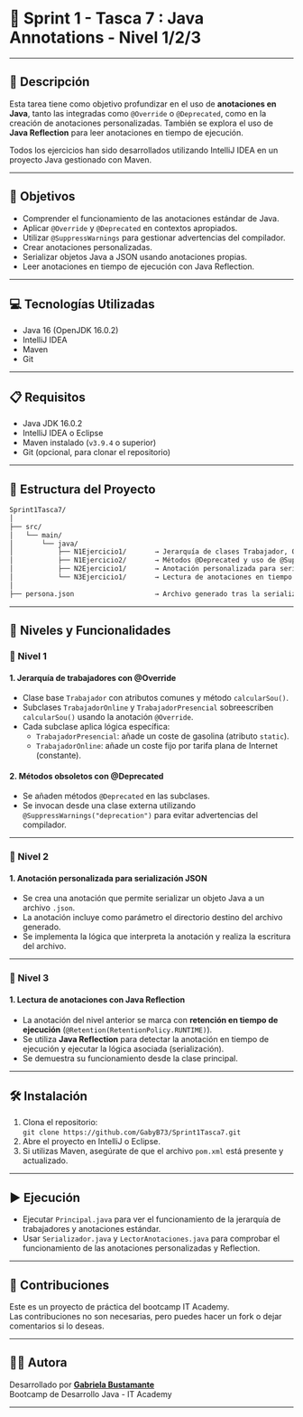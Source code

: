 # 🚨 Sprint 1 - Tasca 7 : Java Annotations - Nivel 1/2/3

---

## 📄 Descripción

Esta tarea tiene como objetivo profundizar en el uso de **anotaciones en Java**, tanto las integradas como `@Override` o `@Deprecated`, como en la creación de anotaciones personalizadas. También se explora el uso de **Java Reflection** para leer anotaciones en tiempo de ejecución.

Todos los ejercicios han sido desarrollados utilizando IntelliJ IDEA en un proyecto Java gestionado con Maven.

---

## 🎯 Objetivos

- Comprender el funcionamiento de las anotaciones estándar de Java.
- Aplicar `@Override` y `@Deprecated` en contextos apropiados.
- Utilizar `@SuppressWarnings` para gestionar advertencias del compilador.
- Crear anotaciones personalizadas.
- Serializar objetos Java a JSON usando anotaciones propias.
- Leer anotaciones en tiempo de ejecución con Java Reflection.

---

## 💻 Tecnologías Utilizadas

- Java 16 (OpenJDK 16.0.2)
- IntelliJ IDEA
- Maven
- Git

---

## 📋 Requisitos

- Java JDK 16.0.2
- IntelliJ IDEA o Eclipse
- Maven instalado (`v3.9.4` o superior)
- Git (opcional, para clonar el repositorio)

---

## 📁 Estructura del Proyecto

```bash
Sprint1Tasca7/
│
├── src/
│   └── main/
│       └── java/
│           ├── N1Ejercicio1/       → Jerarquía de clases Trabajador, Online y Presencial con @Override
│           ├── N1Ejercicio2/       → Métodos @Deprecated y uso de @SuppressWarnings en clase externa
│           ├── N2Ejercicio1/       → Anotación personalizada para serializar objetos a JSON
│           └── N3Ejercicio1/       → Lectura de anotaciones en tiempo de ejecución con Java Reflection
│
├── persona.json                    → Archivo generado tras la serialización del objeto Persona
```

---

## 🧪 Niveles y Funcionalidades

### 🔹 Nivel 1
#### 1. Jerarquía de trabajadores con @Override

- Clase base `Trabajador` con atributos comunes y método `calcularSou()`.
- Subclases `TrabajadorOnline` y `TrabajadorPresencial` sobreescriben `calcularSou()` usando la anotación `@Override`.
- Cada subclase aplica lógica específica:
    - `TrabajadorPresencial`: añade un coste de gasolina (atributo `static`).
    - `TrabajadorOnline`: añade un coste fijo por tarifa plana de Internet (constante).

#### 2. Métodos obsoletos con @Deprecated

- Se añaden métodos `@Deprecated` en las subclases.
- Se invocan desde una clase externa utilizando `@SuppressWarnings("deprecation")` para evitar advertencias del compilador.

---

### 🔸 Nivel 2

#### 1. Anotación personalizada para serialización JSON

- Se crea una anotación que permite serializar un objeto Java a un archivo `.json`.
- La anotación incluye como parámetro el directorio destino del archivo generado.
- Se implementa la lógica que interpreta la anotación y realiza la escritura del archivo.

---

### 🔺 Nivel 3

#### 1. Lectura de anotaciones con Java Reflection

- La anotación del nivel anterior se marca con **retención en tiempo de ejecución** (`@Retention(RetentionPolicy.RUNTIME)`).
- Se utiliza **Java Reflection** para detectar la anotación en tiempo de ejecución y ejecutar la lógica asociada (serialización).
- Se demuestra su funcionamiento desde la clase principal.

---

## 🛠️ Instalación

1. Clona el repositorio:  
   `git clone https://github.com/GabyB73/Sprint1Tasca7.git`
2. Abre el proyecto en IntelliJ o Eclipse.
3. Si utilizas Maven, asegúrate de que el archivo `pom.xml` está presente y actualizado.

---

## ▶️ Ejecución

- Ejecutar `Principal.java` para ver el funcionamiento de la jerarquía de trabajadores y anotaciones estándar.
- Usar `Serializador.java` y `LectorAnotaciones.java` para comprobar el funcionamiento de las anotaciones personalizadas y Reflection.
  
---

## 🤝 Contribuciones

Este es un proyecto de práctica del bootcamp IT Academy.    
Las contribuciones no son necesarias, pero puedes hacer un fork o dejar comentarios si lo deseas.
  
---

## 👩‍💻 Autora

Desarrollado por **[Gabriela Bustamante](https://github.com/GabyB73)**  
Bootcamp de Desarrollo Java - IT Academy


---

